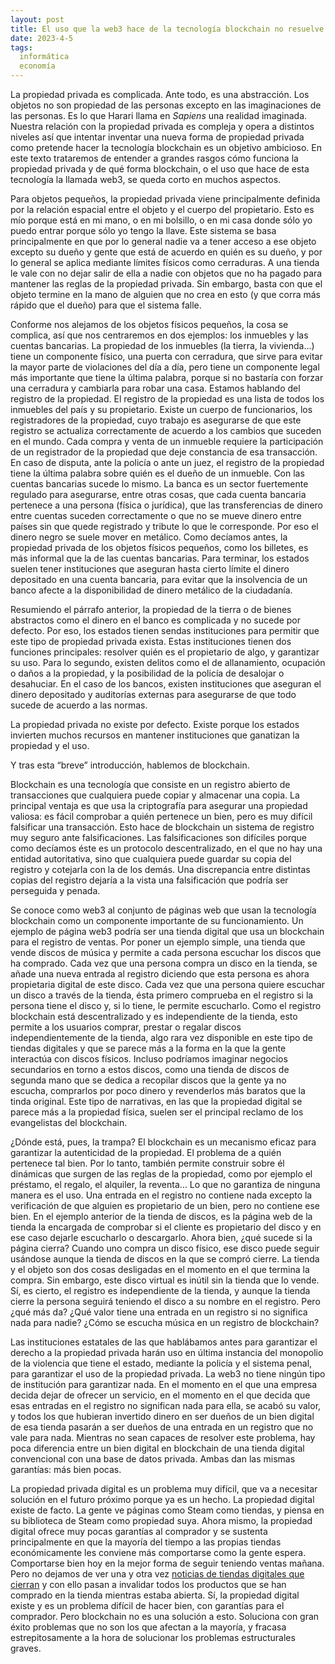 ```yaml
---
layout: post
title: El uso que la web3 hace de la tecnología blockchain no resuelve problemas fundamentales de la propiedad privada
date: 2023-4-5
tags:
  informática
  economía
---
```

La propiedad privada es complicada. Ante todo, es una abstracción. Los objetos no son propiedad de las personas excepto en las imaginaciones de las personas. Es lo que Harari llama en *Sapiens* una realidad imaginada. Nuestra relación con la propiedad privada es compleja y opera a distintos niveles así que intentar inventar una nueva forma de propiedad privada como pretende hacer la tecnología blockchain es un objetivo ambicioso. En este texto trataremos de entender a grandes rasgos cómo funciona la propiedad privada y de qué forma blockchain, o el uso que hace de esta tecnología la llamada web3, se queda corto en muchos aspectos.

Para objetos pequeños, la propiedad privada viene principalmente definida por la relación espacial entre el objeto y el cuerpo del propietario. Esto es mío porque está en mi mano, o en mi bolsillo, o en mi casa donde sólo yo puedo entrar porque sólo yo tengo la llave. Este sistema se basa principalmente en que por lo general nadie va a tener acceso a ese objeto excepto su dueño y gente que está de acuerdo en quién es su dueño, y por lo general se aplica mediante límites físicos como cerraduras. A una tienda le vale con no dejar salir de ella a nadie con objetos que no ha pagado para mantener las reglas de la propiedad privada. Sin embargo, basta con que el objeto termine en la mano de alguien que no crea en esto (y que corra más rápido que el dueño) para que el sistema falle.

Conforme nos alejamos de los objetos físicos pequeños, la cosa se complica, así que nos centraremos en dos ejemplos: los inmuebles y las cuentas bancarias. La propiedad de los inmuebles (la tierra, la vivienda...) tiene un componente físico, una puerta con cerradura, que sirve para evitar la mayor parte de violaciones del día a día, pero tiene un componente legal más importante que tiene la última palabra, porque si no bastaría con forzar una cerradura y cambiarla para robar una casa. Estamos hablando del registro de la propiedad. El registro de la propiedad es una lista de todos los inmuebles del país y su propietario. Existe un cuerpo de funcionarios, los registradores de la propiedad, cuyo trabajo es asegurarse de que este registro se actualiza correctamente de acuerdo a los cambios que suceden en el mundo. Cada compra y venta de un inmueble requiere la participación de un registrador de la propiedad que deje constancia de esa transacción. En caso de disputa, ante la policía o ante un juez, el registro de la propiedad tiene la última palabra sobre quién es el dueño de un inmueble. Con las cuentas bancarias sucede lo mismo. La banca es un sector fuertemente regulado para asegurarse, entre otras cosas, que cada cuenta bancaria pertenece a una persona (física o jurídica), que las transferencias de dinero entre cuentas suceden correctamente o que no se mueve dinero entre países sin que quede registrado y tribute lo que le corresponde. Por eso el dinero negro se suele mover en metálico. Como decíamos antes, la propiedad privada de los objetos físicos pequeños, como los billetes, es más informal que la de las cuentas bancarias. Para terminar, los estados suelen tener instituciones que aseguran hasta cierto límite el dinero depositado en una cuenta bancaria, para evitar que la insolvencia de un banco afecte a la disponibilidad de dinero metálico de la ciudadanía.

Resumiendo el párrafo anterior, la propiedad de la tierra o de bienes abstractos como el dinero en el banco es complicada y no sucede por defecto. Por eso, los estados tienen sendas instituciones para permitir que este tipo de propiedad privada exista. Estas instituciones tienen dos funciones principales: resolver quién es el propietario de algo, y garantizar su uso. Para lo segundo, existen delitos como el de allanamiento, ocupación o daños a la propiedad, y la posibilidad de la policía de desalojar o desahuciar. En el caso de los bancos, existen instituciones que aseguran el dinero depositado y auditorías externas para asegurarse de que todo sucede de acuerdo a las normas.

La propiedad privada no existe por defecto. Existe porque los estados invierten muchos recursos en mantener instituciones que ganatizan la propiedad y el uso.

Y tras esta “breve” introducción, hablemos de blockchain.

Blockchain es una tecnología que consiste en un registro abierto de transacciones que cualquiera puede copiar y almacenar una copia. La principal ventaja es que usa la criptografía para asegurar una propiedad valiosa: es fácil comprobar a quién pertenece un bien, pero es muy difícil falsificar una transacción. Esto hace de blockchain un sistema de registro muy seguro ante falsificaciones. Las falsificaciones son difíciles porque como decíamos éste es un protocolo descentralizado, en el que no hay una entidad autoritativa, sino que cualquiera puede guardar su copia del registro y cotejarla con la de los demás. Una discrepancia entre distintas copias del registro dejaría a la vista una falsificación que podría ser perseguida y penada.

Se conoce como web3 al conjunto de páginas web que usan la tecnología blockchain como un componente importante de su funcionamiento. Un ejemplo de página web3 podría ser una tienda digital que usa un blockchain para el registro de ventas. Por poner un ejemplo simple, una tienda que vende discos de música y permite a cada persona escuchar los discos que ha comprado. Cada vez que una persona compra un disco en la tienda, se añade una nueva entrada al registro diciendo que esta persona es ahora propietaria digital de este disco. Cada vez que una persona quiere escuchar un disco a través de la tienda, ésta primero comprueba en el registro si la persona tiene el disco y, si lo tiene, le permite escucharlo. Como el registro blockchain está descentralizado y es independiente de la tienda, esto permite a los usuarios comprar, prestar o regalar discos independientemente de la tienda, algo rara vez disponible en este tipo de tiendas digitales y que se parece más a la forma en la que la gente interactúa con discos físicos. Incluso podríamos imaginar negocios secundarios en torno a estos discos, como una tienda de discos de segunda mano que se dedica a recopilar discos que la gente ya no escucha, comprarlos por poco dinero y revenderlos más baratos que la tinda original. Este tipo de narrativas, en las que la propiedad digital se parece más a la propiedad física, suelen ser el principal reclamo de los evangelistas del blockchain.

¿Dónde está, pues, la trampa? El blockchain es un mecanismo eficaz para garantizar la autenticidad de la propiedad. El problema de a quién pertenece tal bien. Por lo tanto, también permite construir sobre él dinámicas que surgen de las reglas de la propiedad, como por ejemplo el préstamo, el regalo, el alquiler, la reventa… Lo que no garantiza de ninguna manera es el uso. Una entrada en el registro no contiene nada excepto la verificación de que alguien es propietario de un bien, pero no contiene ese bien. En el ejemplo anterior de la tienda de discos, es la página web de la tienda la encargada de comprobar si el cliente es propietario del disco y en ese caso dejarle escucharlo o descargarlo. Ahora bien, ¿qué sucede si la página cierra? Cuando uno compra un disco físico, ese disco puede seguir usándose aunque la tienda de discos en la que se compró cierre. La tienda y el objeto son dos cosas desligadas en el momento en el que termina la compra. Sin embargo, este disco virtual es inútil sin la tienda que lo vende. Sí, es cierto, el registro es independiente de la tienda, y aunque la tienda cierre la persona seguirá teniendo el disco a su nombre en el registro. Pero ¿qué más da? ¿Qué valor tiene una entrada en un registro si no significa nada para nadie? ¿Cómo se escucha música en un registro de blockchain?

Las instituciones estatales de las que hablábamos antes para garantizar el derecho a la propiedad privada harán uso en última instancia del monopolio de la violencia que tiene el estado, mediante la policía y el sistema penal, para garantizar el uso de la propiedad privada. La web3 no tiene ningún tipo de institución para garantizar nada. En el momento en el que una empresa decida dejar de ofrecer un servicio, en el momento en el que decida que esas entradas en el registro no significan nada para ella, se acabó su valor, y todos los que hubieran invertido dinero en ser dueños de un bien digital de esa tienda pasarán a ser dueños de una entrada en un registro que no vale para nada. Mientras no sean capaces de resolver este problema, hay poca diferencia entre un bien digital en blockchain de una tienda digital convencional con una base de datos privada. Ambas dan las mismas garantías: más bien pocas.

La propiedad privada digital es un problema muy difícil, que va a necesitar solución en el futuro próximo porque ya es un hecho. La propiedad digital existe de facto. La gente ve páginas como Steam como tiendas, y piensa en su biblioteca de Steam como propiedad suya. Ahora mismo, la propiedad digital ofrece muy pocas garantías al comprador y se sustenta principalmente en que la mayoría del tiempo a las propias tiendas económicamente les conviene más comportarse como la gente espera. Comportarse bien hoy en la mejor forma de seguir teniendo ventas mañana. Pero no dejamos de ver una y otra vez [noticias de tiendas digitales que cierran](https://kotaku.com/nintendo-wii-u-3ds-classic-games-mario-zelda-eshop-shop-1848544931) y con ello pasan a invalidar todos los productos que se han comprado en la tienda mientras estaba abierta. Sí, la propiedad digital existe y es un problema difícil de hacer bien, con garantías para el comprador. Pero blockchain no es una solución a esto. Soluciona con gran éxito problemas que no son los que afectan a la mayoría, y fracasa estrepitosamente a la hora de solucionar los problemas estructurales graves.
